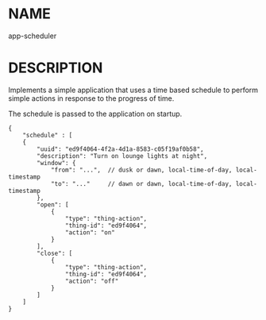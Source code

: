 NAME
====
app-scheduler

DESCRIPTION
===========
Implements a simple application that uses a time based schedule to perform simple actions in response to the progress of time.

The schedule is passed to the application on startup.

	{
		"schedule" : [
		{
			"uuid": "ed9f4064-4f2a-4d1a-8583-c05f19af0b58",
			"description": "Turn on lounge lights at night",
			"window": {
				"from": "...",  // dusk or dawn, local-time-of-day, local-timestamp
				"to": "..."	    // dawn or dawn, local-time-of-day, local-timestamp
			},
			"open": [
				{
					"type": "thing-action",
					"thing-id": "ed9f4064",
					"action": "on"
				}
			],
			"close": [
				{
					"type": "thing-action",
					"thing-id": "ed9f4064",
					"action": "off"
				}
			]
		]
	}
